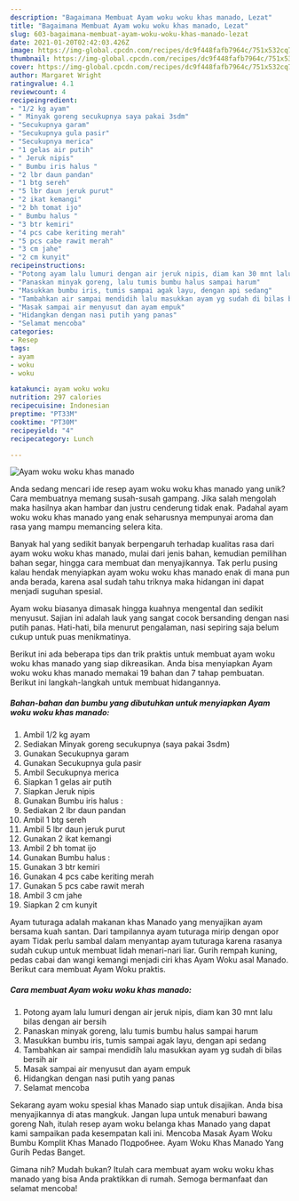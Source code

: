 ```yaml
---
description: "Bagaimana Membuat Ayam woku woku khas manado, Lezat"
title: "Bagaimana Membuat Ayam woku woku khas manado, Lezat"
slug: 603-bagaimana-membuat-ayam-woku-woku-khas-manado-lezat
date: 2021-01-20T02:42:03.426Z
image: https://img-global.cpcdn.com/recipes/dc9f448fafb7964c/751x532cq70/ayam-woku-woku-khas-manado-foto-resep-utama.jpg
thumbnail: https://img-global.cpcdn.com/recipes/dc9f448fafb7964c/751x532cq70/ayam-woku-woku-khas-manado-foto-resep-utama.jpg
cover: https://img-global.cpcdn.com/recipes/dc9f448fafb7964c/751x532cq70/ayam-woku-woku-khas-manado-foto-resep-utama.jpg
author: Margaret Wright
ratingvalue: 4.1
reviewcount: 4
recipeingredient:
- "1/2 kg ayam"
- " Minyak goreng secukupnya saya pakai 3sdm"
- "Secukupnya garam"
- "Secukupnya gula pasir"
- "Secukupnya merica"
- "1 gelas air putih"
- " Jeruk nipis"
- " Bumbu iris halus "
- "2 lbr daun pandan"
- "1 btg sereh"
- "5 lbr daun jeruk purut"
- "2 ikat kemangi"
- "2 bh tomat ijo"
- " Bumbu halus "
- "3 btr kemiri"
- "4 pcs cabe keriting merah"
- "5 pcs cabe rawit merah"
- "3 cm jahe"
- "2 cm kunyit"
recipeinstructions:
- "Potong ayam lalu lumuri dengan air jeruk nipis, diam kan 30 mnt lalu bilas dengan air bersih"
- "Panaskan minyak goreng, lalu tumis bumbu halus sampai harum"
- "Masukkan bumbu iris, tumis sampai agak layu, dengan api sedang"
- "Tambahkan air sampai mendidih lalu masukkan ayam yg sudah di bilas bersih air"
- "Masak sampai air menyusut dan ayam empuk"
- "Hidangkan dengan nasi putih yang panas"
- "Selamat mencoba"
categories:
- Resep
tags:
- ayam
- woku
- woku

katakunci: ayam woku woku 
nutrition: 297 calories
recipecuisine: Indonesian
preptime: "PT33M"
cooktime: "PT30M"
recipeyield: "4"
recipecategory: Lunch

---
```



![Ayam woku woku khas manado](https://img-global.cpcdn.com/recipes/dc9f448fafb7964c/751x532cq70/ayam-woku-woku-khas-manado-foto-resep-utama.jpg)

Anda sedang mencari ide resep ayam woku woku khas manado yang unik? Cara membuatnya memang susah-susah gampang. Jika salah mengolah maka hasilnya akan hambar dan justru cenderung tidak enak. Padahal ayam woku woku khas manado yang enak seharusnya mempunyai aroma dan rasa yang mampu memancing selera kita.

Banyak hal yang sedikit banyak berpengaruh terhadap kualitas rasa dari ayam woku woku khas manado, mulai dari jenis bahan, kemudian pemilihan bahan segar, hingga cara membuat dan menyajikannya. Tak perlu pusing kalau hendak menyiapkan ayam woku woku khas manado enak di mana pun anda berada, karena asal sudah tahu triknya maka hidangan ini dapat menjadi suguhan spesial.

Ayam woku biasanya dimasak hingga kuahnya mengental dan sedikit menyusut. Sajian ini adalah lauk yang sangat cocok bersanding dengan nasi putih panas. Hati-hati, bila menurut pengalaman, nasi sepiring saja belum cukup untuk puas menikmatinya.


Berikut ini ada beberapa tips dan trik praktis untuk membuat ayam woku woku khas manado yang siap dikreasikan. Anda bisa menyiapkan Ayam woku woku khas manado memakai 19 bahan dan 7 tahap pembuatan. Berikut ini langkah-langkah untuk membuat hidangannya.

<!--inarticleads1-->

##### Bahan-bahan dan bumbu yang dibutuhkan untuk menyiapkan Ayam woku woku khas manado:

1. Ambil 1/2 kg ayam
1. Sediakan  Minyak goreng secukupnya (saya pakai 3sdm)
1. Gunakan Secukupnya garam
1. Gunakan Secukupnya gula pasir
1. Ambil Secukupnya merica
1. Siapkan 1 gelas air putih
1. Siapkan  Jeruk nipis
1. Gunakan  Bumbu iris halus :
1. Sediakan 2 lbr daun pandan
1. Ambil 1 btg sereh
1. Ambil 5 lbr daun jeruk purut
1. Gunakan 2 ikat kemangi
1. Ambil 2 bh tomat ijo
1. Gunakan  Bumbu halus :
1. Gunakan 3 btr kemiri
1. Gunakan 4 pcs cabe keriting merah
1. Gunakan 5 pcs cabe rawit merah
1. Ambil 3 cm jahe
1. Siapkan 2 cm kunyit


Ayam tuturaga adalah makanan khas Manado yang menyajikan ayam bersama kuah santan. Dari tampilannya ayam tuturaga mirip dengan opor ayam Tidak perlu sambal dalam menyantap ayam tuturaga karena rasanya sudah cukup untuk membuat lidah menari-nari liar. Gurih rempah kuning, pedas cabai dan wangi kemangi menjadi ciri khas Ayam Woku asal Manado. Berikut cara membuat Ayam Woku praktis. 

<!--inarticleads2-->

##### Cara membuat Ayam woku woku khas manado:

1. Potong ayam lalu lumuri dengan air jeruk nipis, diam kan 30 mnt lalu bilas dengan air bersih
1. Panaskan minyak goreng, lalu tumis bumbu halus sampai harum
1. Masukkan bumbu iris, tumis sampai agak layu, dengan api sedang
1. Tambahkan air sampai mendidih lalu masukkan ayam yg sudah di bilas bersih air
1. Masak sampai air menyusut dan ayam empuk
1. Hidangkan dengan nasi putih yang panas
1. Selamat mencoba


Sekarang ayam woku spesial khas Manado siap untuk disajikan. Anda bisa menyajikannya di atas mangkuk. Jangan lupa untuk menaburi bawang goreng Nah, itulah resep ayam woku belanga khas Manado yang dapat kami sampaikan pada kesempatan kali ini. Mencoba Masak Ayam Woku Bumbu Komplit Khas Manado Подробнее. Ayam Woku Khas Manado Yang Gurih Pedas Banget. 

Gimana nih? Mudah bukan? Itulah cara membuat ayam woku woku khas manado yang bisa Anda praktikkan di rumah. Semoga bermanfaat dan selamat mencoba!
